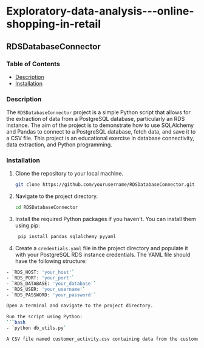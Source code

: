 # Exploratory-data-analysis---online-shopping-in-retail

## RDSDatabaseConnector

### Table of Contents
- [Description](#description)
- [Installation](#installation)

### Description
The `RDSDatabaseConnector` project is a simple Python script that allows for the extraction of data from a PostgreSQL database, particularly an RDS instance. The aim of the project is to demonstrate how to use SQLAlchemy and Pandas to connect to a PostgreSQL database, fetch data, and save it to a CSV file. This project is an educational exercise in database connectivity, data extraction, and Python programming.

### Installation
1. Clone the repository to your local machine.
   ```bash
   git clone https://github.com/yourusername/RDSDatabaseConnector.git
   
2. Navigate to the project directory.
   ```bash
   cd RDSDatabaseConnector
   
3. Install the required Python packages if you haven't. You can install them using pip:
   ```bash
    pip install pandas sqlalchemy pyyaml

5. Create a `credentials.yaml` file in the project directory and populate it with your PostgreSQL RDS instance credentials. The YAML file should have the following structure:
```bash
- `RDS_HOST: 'your_host'`
- `RDS_PORT: 'your_port'`
- `RDS_DATABASE: 'your_database'`
- `RDS_USER: 'your_username'` 
- `RDS_PASSWORD: 'your_password'`

Open a terminal and navigate to the project directory.

Run the script using Python:
```bash
- `python db_utils.py`

A CSV file named customer_activity.csv containing data from the customer_activity table in your PostgreSQL database will be generated in the project directory.




